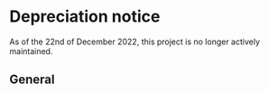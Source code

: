 # Depreciation notice
As of the 22nd of December 2022, this project is no longer actively maintained.

## General
